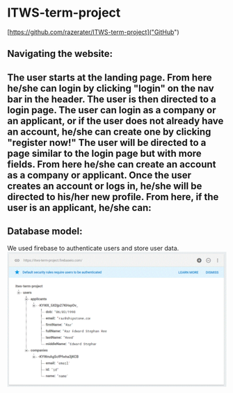 # ITWS-term-project
[https://github.com/razerater/ITWS-term-project]("GitHub")
## Navigating the website:
The user starts at the landing page. From here he/she can login by clicking "login" on the nav bar in the header.
The user is then directed to a login page. The user can login as a company or an applicant, or if the user does not already have an account, he/she can create one by clicking "register now!"
The user will be directed to a page similar to the login page but with more fields. From here he/she can create an account as a company or applicant.
Once the user creates an account or logs in, he/she will be directed to his/her new profile.
From here, if the user is an applicant, he/she can:
- 

## Database model:
We used firebase to authenticate users and store user data.
![firebase](client/resources/images/db-model.gif "Firebase database")
